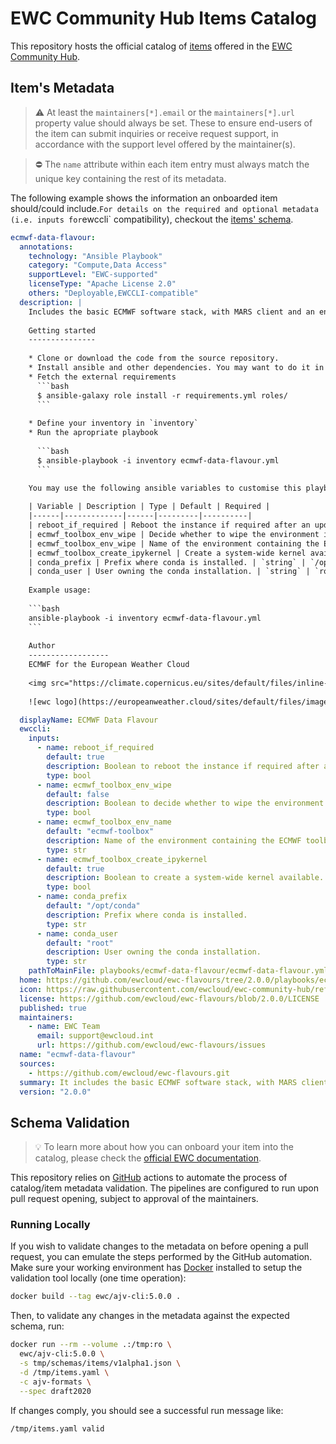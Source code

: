 # EWC Community Hub Items Catalog
This repository hosts the official catalog of [items](./items.yaml) offered in the [EWC Community Hub](https://europeanweather.cloud/about).

## Item's Metadata
>⚠️  At least the `maintainers[*].email` or the `maintainers[*].url` property value should always be set.
These to ensure end-users of the item can submit inquiries or receive request support, in accordance with the support level offered by the maintainer(s).

>⛔ The `name` attribute within each item entry must always match the unique key containing the rest of its metadata.

The following example shows the information an onboarded item should/could include.`
For details on the required and optional metadata (i.e. inputs for `ewccli` compatibility), checkout the [items' schema](./schemas/items/v1alpha1.json).
```yaml
ecmwf-data-flavour:
  annotations:
    technology: "Ansible Playbook"
    category: "Compute,Data Access"
    supportLevel: "EWC-supported"
    licenseType: "Apache License 2.0"
    others: "Deployable,EWCCLI-compatible"
  description: |
    Includes the basic ECMWF software stack, with MARS client and an environment with `ecCodes`, `Metview`, `Earthkit` and `Aviso`.
    
    Getting started
    ---------------
    
    * Clone or download the code from the source repository.
    * Install ansible and other dependencies. You may want to do it in its own virtual environment (`pip install -r requirements.txt`)
    * Fetch the external requirements
      ```bash
      $ ansible-galaxy role install -r requirements.yml roles/
      ```
    
    * Define your inventory in `inventory`
    * Run the apropriate playbook 
    
      ```bash
      $ ansible-playbook -i inventory ecmwf-data-flavour.yml
      ```

    You may use the following ansible variables to customise this playbook:
    
    | Variable | Description | Type | Default | Required |
    |------|-------------|------|---------|----------|
    | reboot_if_required | Reboot the instance if required after an update. | `boolean`| `true` | no |
    | ecmwf_toolbox_env_wipe | Decide whether to wipe the environment if exists prior to a reinstallation. | `boolean` | `no` | no |
    | ecmwf_toolbox_env_wipe | Name of the environment containing the ECMWF toolbox. | `string` | `ecmwf-toolbox` | no |
    | ecmwf_toolbox_create_ipykernel | Create a system-wide kernel available. | `boolean` | yes | no |
    | conda_prefix | Prefix where conda is installed. | `string` | `/opt/conda` | no |
    | conda_user | User owning the conda installation. | `string` | `root` | no |
  
    Example usage:
  
    ```bash
    ansible-playbook -i inventory ecmwf-data-flavour.yml
    ```
    
    Author
    ------------------
    ECMWF for the European Weather Cloud
    
    <img src="https://climate.copernicus.eu/sites/default/files/inline-images/ECMWF.png"  width="120px" height="120px"> 
    
    ![ewc logo](https://europeanweather.cloud/sites/default/files/images/cloud-data-network-SW-v3.png){width=120px  height=120px}

  displayName: ECMWF Data Flavour
  ewccli:
    inputs:
      - name: reboot_if_required
        default: true
        description: Boolean to reboot the instance if required after an update.
        type: bool
      - name: ecmwf_toolbox_env_wipe
        default: false
        description: Boolean to decide whether to wipe the environment if exists prior to a reinstallation.
        type: bool
      - name: ecmwf_toolbox_env_name
        default: "ecmwf-toolbox"
        description: Name of the environment containing the ECMWF toolbox.
        type: str
      - name: ecmwf_toolbox_create_ipykernel
        default: true
        description: Boolean to create a system-wide kernel available.
        type: bool
      - name: conda_prefix
        default: "/opt/conda"
        description: Prefix where conda is installed.
        type: str
      - name: conda_user
        default: "root"
        description: User owning the conda installation.
        type: str
    pathToMainFile: playbooks/ecmwf-data-flavour/ecmwf-data-flavour.yml
  home: https://github.com/ewcloud/ewc-flavours/tree/2.0.0/playbooks/ecmwf-data-flavour
  icon: https://raw.githubusercontent.com/ewcloud/ewc-community-hub/refs/heads/main/logos/EWCLogo.png
  license: https://github.com/ewcloud/ewc-flavours/blob/2.0.0/LICENSE
  published: true
  maintainers:
    - name: EWC Team
      email: support@ewcloud.int
      url: https://github.com/ewcloud/ewc-flavours/issues
  name: "ecmwf-data-flavour"
  sources:
    - https://github.com/ewcloud/ewc-flavours.git
  summary: It includes the basic ECMWF software stack, with MARS client and an environment with `ecCodes`, `Metview`, `Earthkit` and `Aviso`.
  version: "2.0.0"
```

## Schema Validation
> 💡 To learn more about how you can onboard your item into the catalog, please check the [official EWC documentation](https://confluence.ecmwf.int/display/EWCLOUDKB/Contributing+a+new+Item+to+the+EWC+Community+Hub).

This repository relies on [GitHub](./.github/workflows/validate.yml) actions to automate the process of catalog/item metadata validation.
The pipelines are configured to run upon pull request opening, subject to approval of the maintainers.

### Running Locally

If you wish to validate changes to the metadata on before opening a pull request, you can emulate the steps performed by the GitHub automation.
Make sure your working environment has [Docker](https://docs.docker.com/engine/install/) installed to
setup the validation tool locally (one time operation):

```bash
docker build --tag ewc/ajv-cli:5.0.0 .
```
Then, to validate any changes in the metadata against the expected schema, run:
```bash
docker run --rm --volume .:/tmp:ro \
  ewc/ajv-cli:5.0.0 \
  -s tmp/schemas/items/v1alpha1.json \
  -d /tmp/items.yaml \
  -c ajv-formats \
  --spec draft2020
```

If changes comply, you should see a successful run message like:
```
/tmp/items.yaml valid
```
